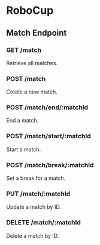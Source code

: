 # RoboCup

## Match Endpoint

### GET /match
Retrieve all matches.

### POST /match
Create a new match.

### POST /match/end/:matchId
End a match.

### POST /match/start/:matchId
Start a match.

### POST /match/break/:matchId
Set a break for a match.

### PUT /match/:matchId
Update a match by ID.

### DELETE /match/:matchId
Delete a match by ID.